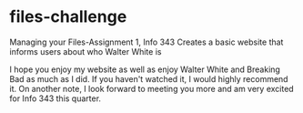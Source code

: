 files-challenge
===============

Managing your Files-Assignment 1, Info 343 Creates a basic website that informs users about who Walter White is

I hope you enjoy my website as well as enjoy Walter White and Breaking Bad as much as I did. If you haven't watched it, I would highly recommend it. On another note, I look forward to meeting you more and am very excited for Info 343 this quarter.